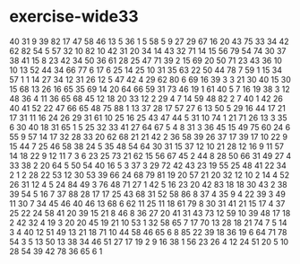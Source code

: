# exercise-wide33
40
31
9
39
82
17
47
58
46
13
5
36
1
5
58
5
9
27
29
67
16
20
43
75
33
34
42
62
82
54
5
57
32
10
82
10
42
31
20
34
14
43
32
71
14
15
56
79
54
74
30
37
38
41
15
8
23
42
34
50
36
61
28
25
47
71
39
2
15
69
20
50
71
23
43
36
10
10
13
52
44
34
66
77
6
17
6
25
14
25
10
31
35
63
22
50
44
78
7
59
1
15
34
57
1
1
14
27
34
12
31
26
12
5
47
42
4
29
62
80
6
69
16
39
3
3
21
30
40
15
30
15
68
13
26
16
65
35
69
14
20
64
66
59
31
73
46
19
1
61
40
5
7
16
19
38
3
12
48
36
4
11
36
65
68
45
12
18
20
33
12
2
29
4
7
14
59
48
82
2
7
40
1
42
26
40
41
52
22
47
66
65
48
75
88
1
13
37
28
17
57
27
6
13
50
5
29
16
44
17
21
17
31
11
16
24
26
29
31
61
10
25
16
25
43
47
44
5
31
10
74
1
21
71
26
13
3
35
6
30
40
18
31
65
1
5
25
32
33
41
27
64
67
5
4
8
31
3
36
45
15
49
75
60
24
6
55
9
57
14
17
32
28
33
20
62
68
21
21
42
2
36
58
39
26
37
17
39
17
10
22
9
15
44
7
25
46
58
38
24
5
35
48
54
64
30
31
15
37
12
10
21
28
12
16
9
11
57
14
18
22
9
12
11
7
3
6
23
25
73
21
62
15
56
67
45
2
44
8
28
50
66
31
49
27
4
33
38
2
20
64
5
50
54
40
16
5
3
37
3
29
72
42
43
23
19
55
25
48
41
22
34
2
1
2
28
22
53
12
30
53
39
66
24
68
79
81
19
20
57
21
20
32
12
10
2
14
4
52
26
31
12
4
5
24
84
49
3
76
48
71
27
1
42
5
16
23
20
42
83
18
18
30
43
2
38
39
54
5
16
7
37
88
28
17
17
25
43
68
31
52
58
86
8
37
4
35
9
4
22
39
3
49
11
30
7
34
45
46
40
46
13
68
6
62
11
25
11
18
61
79
8
30
31
41
21
15
17
4
37
25
22
24
58
41
20
39
15
21
8
46
8
36
27
20
41
31
43
73
12
59
10
39
48
17
18
2
42
32
4
19
3
20
20
45
19
21
10
53
1
32
58
65
7
17
70
13
28
18
21
74
7
5
14
3
4
40
12
51
49
13
21
18
71
10
44
58
46
65
6
8
85
22
39
18
36
19
6
64
71
78
54
3
5
13
50
13
38
34
46
51
27
17
19
2
9
16
38
1
56
23
26
4
12
24
51
20
5
10
28
54
39
42
78
36
65
6
1

